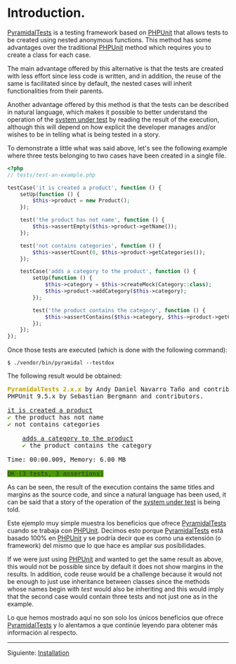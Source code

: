 
# Introduction.

[PyramidalTests][PyramidalTests] is a testing framework based on [PHPUnit][PHPUnit] that allows tests to be created using nested anonymous functions. This method has some advantages over the traditional [PHPUnit][PHPUnit] method which requires you to create a class for each case.

The main advantage offered by this alternative is that the tests are created with less effort since less code is written, and in addition, the reuse of the same is facilitated since by default, the nested cases will inherit functionalities from their parents.

Another advantage offered by this method is that the tests can be described in natural language, which makes it possible to better understand the operation of the [system under test][SUT] by reading the result of the execution, although this will depend on how explicit the developer manages and/or wishes to be in telling what is being tested in a story.

To demonstrate a little what was said above, let's see the following example where three tests belonging to two cases have been created in a single file.

```php
<?php
// tests/test-an-example.php

testCase('it is created a product', function () {
    setUp(function () {
        $this->product = new Product();
    });

    test('the product has not name', function () {
        $this->assertEmpty($this->product->getName());
    });

    test('not contains categories', function () {
        $this->assertCount(0, $this->product->getCategories());
    });

    testCase('adds a category to the product', function () {
        setUp(function () {
            $this->category = $this->createMock(Category::class);
            $this->product->addCategory($this->category);
        });

        test('the product contains the category', function () {
            $this->assertContains($this->category, $this->product->getCategories());
        });
    });
});
```

Once those tests are executed (which is done with the following command):

    $ ./vendor/bin/pyramidal --testdox

The following result would be obtained:

<pre class="text-white p-2">
<font color="#C4A000"><b>PyramidalTests 2.x.x</b></font> by Andy Daniel Navarro Taño and contributors.
PHPUnit 9.5.x by Sebastian Bergmann and contributors.

<u style="text-decoration-style:single">it is created a product</u>
<font color="#4E9A06">✔</font> the product has not name
<font color="#4E9A06">✔</font> not contains categories

    <u style="text-decoration-style:single">adds a category to the product</u>
    <font color="#4E9A06">✔</font> the product contains the category

Time: 00:00.009, Memory: 6.00 MB

<span style="background-color:#4E9A06"><font color="#2E3436">OK (3 tests, 3 assertions)</font></span>
</pre>

As can be seen, the result of the execution contains the same titles and margins as the source code, and since a natural language has been used, it can be said that a story of the operation of the [system under test][SUT] is being told.

Este ejemplo muy simple muestra los beneficios que ofrece [PyramidalTests][PyramidalTests] cuando se trabaja con [PHPUnit][PHPUnit]. Decimos esto porque [PyramidalTests][PyramidalTests] está basado 100% en [PHPUnit][PHPUnit] y se podría decir que es como una extensión (o framework) del mismo que lo que hace es ampliar sus posibilidades.

If we were just using [PHPUnit][PHPUnit] and wanted to get the same result as above, this would not be possible since by default it does not show margins in the results. In addition, code reuse would be a challenge because it would not be enough to just use inheritance between classes since the methods whose names begin with *test* would also be inheriting and this would imply that the second case would contain three tests and not just one as in the example.

Lo que hemos mostrado aquí no son solo los únicos beneficios que ofrece [PyramidalTests][PyramidalTests] y lo alentamos a que continúe leyendo para obtener más información al respecto.

---

<span class="float-end">Siguiente: [Installation](installation.md)</span>

[PHPUnit]: https://phpunit.de/
[SUT]: https://en.wikipedia.org/wiki/System_under_test
[PyramidalTests]: https://pyramidal-tests.thenlabs.org